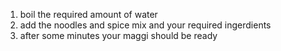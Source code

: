 1. boil the required amount of water
2. add the noodles and spice mix and your required ingerdients 
3. after some minutes your maggi should be ready